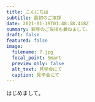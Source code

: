 ```yaml
---
title: こんにちは
subtitle: 最初のご挨拶
date: 2021-01-19T01:48:58.418Z
summary: 新年のご挨拶も兼ねまして。
draft: false
featured: false
image:
  filename: 7.jpg
  focal_point: Smart
  preview_only: false
  alt_text: 見学会にて
  caption: 見学会にて
---
```

はじめまして。